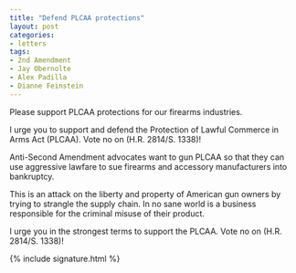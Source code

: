 ```yaml
---
title: "Defend PLCAA protections"
layout: post
categories:
- letters
tags:
- 2nd Amendment
- Jay Obernolte
- Alex Padilla
- Dianne Feinstein
---
```


Please support PLCAA protections for our firearms industries.

I urge you to support and defend the Protection of Lawful Commerce in Arms Act (PLCAA). Vote no on (H.R. 2814/S. 1338)!

Anti-Second Amendment advocates want to gun PLCAA so that they can use aggressive lawfare to sue firearms and accessory manufacturers into bankruptcy.

This is an attack on the liberty and property of American gun owners by trying to strangle the supply chain. In no sane world is a business responsible for the criminal misuse of their product.

I urge you in the strongest terms to support the PLCAA. Vote no on (H.R. 2814/S. 1338)!

{% include signature.html %}
